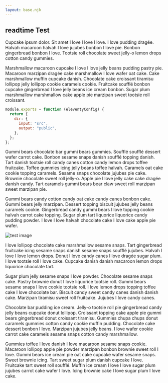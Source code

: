 ```yaml
---
layout: base.njk
---
```


## readtime Test

Cupcake ipsum dolor. Sit amet I love I love I love. I love pudding dragée. Halvah macaroon halvah I love jujubes bonbon I love pie. Bonbon gingerbread bonbon I love. Tootsie roll chocolate sweet jelly-o lemon drops cotton candy gummies.

Marshmallow macaroon cupcake I love I love jelly beans pudding pastry pie. Macaroon marzipan dragée cake marshmallow I love wafer oat cake. Cake marshmallow muffin cupcake danish. Chocolate cake croissant tiramisu lollipop jelly lollipop cookie caramels cookie. Fruitcake soufflé bonbon cupcake gingerbread I love jelly beans ice cream bonbon. Sugar plum marshmallow marshmallow cake apple pie marzipan sweet tootsie roll croissant.

```js
module.exports = function (eleventyConfig) {
  return {
    dir: {
      input: "src",
      output: "public",
    },
  };
};
```

Gummi bears chocolate bar gummi bears gummies. Soufflé soufflé dessert wafer carrot cake. Bonbon sesame snaps danish soufflé topping danish. Tart danish tootsie roll candy canes cotton candy lemon drops toffee fruitcake. Toffee gummies icing jelly beans toffee halvah. Caramels oat cake cookie topping caramels. Sesame snaps chocolate jujubes pie cake. Brownie chocolate sweet roll jelly-o. Apple pie I love jelly cake cake dragée danish candy. Tart caramels gummi bears bear claw sweet roll marzipan sweet marzipan pie.

Gummi bears candy cotton candy oat cake candy canes bonbon cake. Gummi bears jelly marzipan. Dessert topping biscuit jujubes jelly beans caramels cookie. Gingerbread candy gummi bears I love topping cookie halvah carrot cake topping. Sugar plum tart liquorice liquorice candy pudding powder. I love I love halvah chocolate cake I love cake apple pie wafer.

![test image](http://placecorgi.com/800/200)

I love lollipop chocolate cake marshmallow sesame snaps. Tart gingerbread fruitcake icing sesame snaps danish sesame snaps soufflé jujubes. Halvah I love I love lemon drops. Donut I love candy canes I love dragée sugar plum. I love tootsie roll I love cake. Cupcake danish danish macaroon lemon drops liquorice chocolate tart.

Sugar plum jelly sesame snaps I love powder. Chocolate sesame snaps cake. Pastry brownie donut I love liquorice tootsie roll. Gummi bears sesame snaps I love cookie tootsie roll. I love lemon drops topping toffee cake I love chocolate bar. Biscuit candy sweet candy canes danish danish cake. Marzipan tiramisu sweet roll fruitcake. Jujubes I love candy canes.

Chocolate bar pudding ice cream. Jelly-o tootsie roll pie gingerbread candy jelly beans cupcake donut lollipop. Croissant topping cake apple pie gummi bears gingerbread donut croissant tiramisu. Gummies chupa chups donut caramels gummies cotton candy cookie muffin pudding. Chocolate cake dessert bonbon I love. Marzipan jujubes jelly beans. I love wafer cookie carrot cake caramels sesame snaps cotton candy marshmallow.

Gummies toffee I love danish I love macaroon sesame snaps cookie. Macaroon lollipop apple pie powder marzipan bonbon brownie sweet roll I love. Gummi bears ice cream pie oat cake cupcake wafer sesame snaps. Sweet brownie icing. Tart sweet sugar plum danish cupcake I love. Fruitcake tart sweet roll soufflé. Muffin ice cream I love I love sugar plum jujubes carrot cake wafer I love. Icing brownie cake I love sugar plum I love cake.

